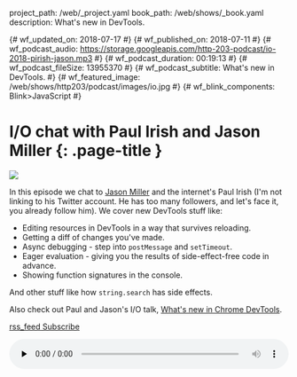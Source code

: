 project_path: /web/_project.yaml
book_path: /web/shows/_book.yaml
description: What's new in DevTools.

{# wf_updated_on: 2018-07-17 #}
{# wf_published_on: 2018-07-11 #}
{# wf_podcast_audio: https://storage.googleapis.com/http-203-podcast/io-2018-pirish-jason.mp3 #}
{# wf_podcast_duration: 00:19:13 #}
{# wf_podcast_fileSize: 13955370 #}
{# wf_podcast_subtitle: What's new in DevTools. #}
{# wf_featured_image: /web/shows/http203/podcast/images/io.jpg #}
{# wf_blink_components: Blink>JavaScript #}

# I/O chat with Paul Irish and Jason Miller {: .page-title }

<img src="/web/shows/http203/podcast/images/io.jpg" class="attempt-right">

In this episode we chat to [Jason Miller](https://twitter.com/_developit) and the internet's Paul
Irish (I'm not linking to his Twitter account. He has too many followers, and let's face it, you
already follow him). We cover new DevTools stuff like:

* Editing resources in DevTools in a way that survives reloading.
* Getting a diff of changes you've made.
* Async debugging - step into `postMessage` and `setTimeout`.
* Eager evaluation - giving you the results of side-effect-free code in advance.
* Showing function signatures in the console.

And other stuff like how `string.search` has side effects.

Also check out Paul and Jason's I/O talk, [What's new in Chrome
DevTools](https://www.youtube.com/watch?v=mfuE53x4b3k).

<a href="http://feeds.feedburner.com/Http203Podcast">
  <span class="material-icons">rss_feed</span>
  Subscribe
</a>

<audio style="width: 100%"
src="https://storage.googleapis.com/http-203-podcast/io-2018-pirish-jason.mp3" controls
preload="none"></audio>
